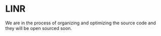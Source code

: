 # LINR
We are in the process of organizing and optimizing the source code and they will be open sourced soon.
